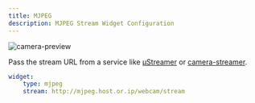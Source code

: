 ```yaml
---
title: MJPEG
description: MJPEG Stream Widget Configuration
---
```



![camera-preview](https://github.com/benphelps/homepage-docs/assets/82196/dc375ae3-0670-489f-8db6-83ff1f423d12)

Pass the stream URL from a service like [µStreamer](https://github.com/pikvm/ustreamer) or [camera-streamer](https://github.com/ayufan/camera-streamer).

```yaml
widget:
    type: mjpeg
    stream: http://mjpeg.host.or.ip/webcam/stream
```
